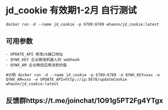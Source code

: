  # jd_cookie    有效期1-2月 自行测试

~~~
docker run -d --name jd_cookie -p 6789:6789 whaonn/jd_cookie:latest
~~~

## 可用参数
~~~
- UPDATE_API 修改ck接口地址
- QYWX_KEY 企业微信机器人的 webhook
- QYWX_AM 企业微信应用消息的值

#示例 docker run -d --name jd_cookie -p 6789:6789 -e QYWX_KEY=xxx -e QYWX_AM=xxx -e UPDATE_API=http://ip:5678/updateCookie whaonn/jd_cookie:latest
~~~

## 反馈群https://t.me/joinchat/1O91g5PT2Fg4YTgx
